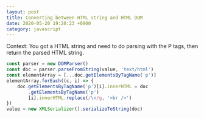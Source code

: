 ```yaml
---
layout: post
title: Converting between HTML string and HTML DOM
date: 2020-05-20 19:20:23 +0900
category: javascript
---
```

Context: You got a HTML string and need to do parsing with the P tags, then return the parsed HTML string.
```js
const parser = new DOMParser()
const doc = parser.parseFromString(value, 'text/html')
const elementArray = [...doc.getElementsByTagName('p')]
elementArray.forEach((c, i) => {
    doc.getElementsByTagName('p')[i].innerHTML = doc
        .getElementsByTagName('p')
        [i].innerHTML.replace(/\n/g, '<br />')
})
value = new XMLSerializer().serializeToString(doc)
```

